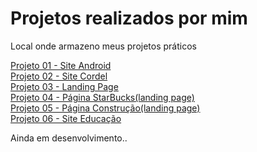  <h1>Projetos realizados por mim</h1>
<remote_theme:pages-themes/tactile@v0.2.0>
<plugins: - jekyll-remote-theme;>
 <p>Local onde armazeno meus projetos práticos</p>
  <a href="projeto-android/index.html">Projeto 01 - Site Android</a><br>
  <a href="projeto-cordel/cordel.html">Projeto 02 - Site Cordel</a><br>
  <a href="projeto_landingpage/index.html">Projeto 03 - Landing Page</a><br>
  <a href="projeto_starbucks/index.html">Projeto 04 - Página StarBucks(landing page)</a><br>
 <a href="projeto_construcao/index.html">Projeto 05 - Página Construção(landing page)</a><br>
  <a href="projeto-educacao/index.html">Projeto 06 - Site Educação</a>
 <p>Ainda em desenvolvimento..</p>


